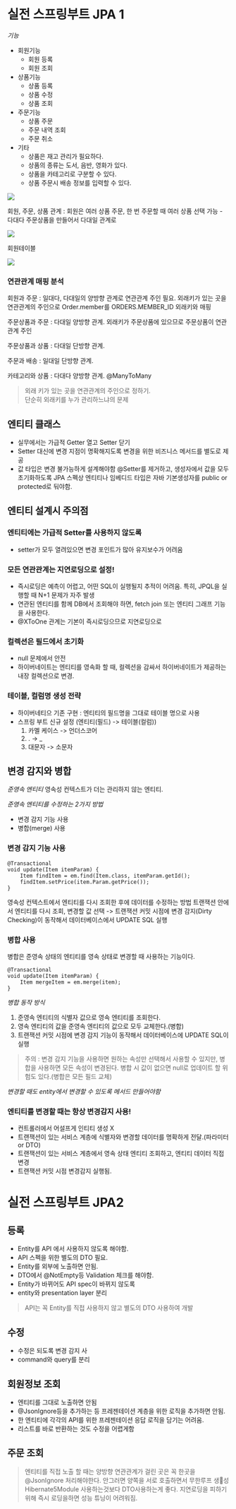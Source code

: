 # 실전 스프링부트 JPA 1
*기능*
- 회원기능
	- 회원 등록
	- 회원 조회
- 상품기능
	- 상품 등록
	- 상품 수정
	- 상품 조회
- 주문기능
	- 상품 주문
	- 주문 내역 조회
	- 주문 취소
- 기타
	- 상품은 재고 관리가 필요하다.
	- 상품의 종류는 도서, 음반, 영화가 있다.
	- 상품을 카테고리로 구분할 수 있다.
	- 상품 주문시 배송 정보를 입력할 수 있다.

![](image/img1.png)

회원, 주문, 상품 관계
: 회원은 여러 상품 주문, 한 번 주문할 때 여러 상품 선택 가능 - 다대다
주문상품을 만들어서 다대일 관계로

![](image/img2.png)

회원테이블

![](image/img3.png)

### 연관관계 매핑 분석
회원과 주문
: 일대다, 다대일의 양방향 관계로 연관관계 주인 필요.
외래키가 있는 곳을 연관관계의 주인으로 Order.member를 ORDERS.MEMBER_ID 외래키와 매핑

주문상품과 주문
: 다대일 양방향 관계. 외래키가 주문상품에 있으므로 주문상품이 연관관계 주인

주문상품과 상품
: 다대일 단방향 관계.

주문과 배송
: 일대일 단방향 관계.

카테고리와 상품 : 다대다 양방향 관계. @ManyToMany

> 외래 키가 있는 곳을 연관관계의 주인으로 정하기.  
> 단순히 외래키를 누가 관리하느냐의 문제  

## 엔티티 클래스
- 실무에서는 가급적 Getter 열고 Setter 닫기
- Setter 대신에 변경 지점이 명확해지도록 변경을 위한 비즈니스 메서드를 별도로 제공
- 값 타입은 변경 불가능하게 설계해야함
@Setter를 제거하고, 생성자에서 값을 모두 초기화하도록
JPA 스펙상 엔티티나 임베디드 타입은 자바 기본생성자를 public or protected로 둬야함.



## 엔티티 설계시 주의점
### 엔티티에는 가급적 Setter를 사용하지 않도록
- setter가 모두 열려있으면 변경 포인트가 많아 유지보수가 어려움

### 모든 연관관계는 지연로딩으로 설정!
- 즉시로딩은 예측이 어렵고, 어떤 SQL이 실행될지 추적이 어려움. 특히, JPQL을 실행할 때 N+1 문제가 자주 발생
- 연관된 엔티티를 함께 DB에서 조회해야 하면, fetch join 또는 엔티티 그래프 기능을 사용한다.
- @XToOne 관계는 기본이 즉시로딩으므로 지연로딩으로

### 컬렉션은 필드에서 초기화
- null 문제에서 안전
- 하이버네이트는 엔티티를 영속화 할 때, 컬렉션을 감싸서 하이버네이트가 제공하는 내장 컬렉션으로 변경.

### 테이블, 컬럼명 생성 전략
- 하이버네티으 기존 구현 : 엔티티의 필드명을 그대로 테이블 명으로 사용
- 스프링 부트 신규 설정 (엔티티(필드) -> 테이블(컬럼))
	1. 카멜 케이스 -> 언더스코어
	2. . -> _
	3. 대문자 -> 소문자

## 변경 감지와 병합
*준영속 엔티티*
영속성 컨텍스트가 더는 관리하지 않는 엔티티.

*준영속 엔티티를 수정하는 2가지 방법*
- 변경 감지 기능 사용
- 병합(merge) 사용

### 변경 감지 기능 사용
```
@Transactional
void update(Item itemParam) {
	Item findItem = em.find(Item.class, itemParam.getId();
	findItem.setPrice(item.Param.getPrice());
}
```
영속성 컨텍스트에서 엔티티를 다시 조회한 후에 데이터를 수정하는 방법
트랜잭션 안에서 엔티티를 다시 조회, 변경할 값 선택 -> 트랜잭션 커밋 시점에 변경 감지(Dirty Checking)이 동작해서 데이터베이스에서 UPDATE SQL 실행

### 병합 사용
병합은 준영속 상태의 엔티티를 영속 상태로 변경할 때 사용하는 기능이다.
```
@Transactional
void update(Item itemParam) {
	Item mergeItem = em.merge(item);
}
```
*병합 동작 방식*
1. 준영속 엔티티의 식별자 값으로 영속 엔티티를 조회한다.
2. 영속 엔티티의 값을 준영속 엔티티의 값으로 모두 교체한다.(병합)
3. 트랜잭션 커밋 시점에 변경 감지 기능이 동작해서 데이터베이스에 UPDATE SQL이 실행

> 주의 : 변경 감지 기능을 사용하면 원하는 속성만 선택해서 사용할 수 있지만, 병합을 사용하면 모든 속성이 변경된다.
> 병합 시 값이 없으면 null로 업데이트 할 위험도 있다.(병합은 모든 필드 교체)

*변경할 때도 entity에서 변경할 수 있도록 메서드 만들어야함*

### 엔티티를 변경할 때는 항상 변경감지 사용!
- 컨트롤러에서 어설프게 인티티 생성 X
- 트랜잭션이 있는 서비스 계층에 식별자와 변경할 데이터를 명확하게 전달.(파라미터 or DTO)
- 트랜잭션이 있는 서비스 계층에서 영속 상태 엔티티 조회하고, 엔티티 데이터 직접 변경
- 트랜잭션 커밋 시점 변경감지 실행됨.


# 실전 스프링부트 JPA2
## 등록
- Entity를 API 에서 사용하지 않도록 해야함.
- API 스펙을 위한 별도의 DTO 필요.
- Entity를 외부에 노출하면 안됨.
- DTO에서 @NotEmpty등 Validation 체크를 해야함.
- Entity가 바뀌어도 API spec이 바뀌지 않도록
- entity와 presentation layer 분리

> API는 꼭 Entity를 직접 사용하지 않고 별도의 DTO 사용하여 개발

## 수정
- 수정은 되도록 변경 감지 사
- command와 query를 분리

## 회원정보 조회
- 엔티티를 그대로 노출하면 안됨
- @JsonIgnore등을 추가하는 등 프레젠테이션 계층을 위한 로직을 추가하면 안됨.
- 한 엔티티에 각각의 API를 위한 프레젠테이션 응답 로직을 담기는 어려움.
- 리스트를 바로 반환하는 것도 수정을 어렵게함

## 주문 조회
> 엔티티를 직접 노출 할 때는 양방향 연관관계가 걸린 곳은 꼭 한곳을 @JsonIgnore 처리해야한다. 안그러면 양쪽을 서로 호출하면서 무한루프 생성
> Hibernate5Module 사용하는것보다 DTO사용하는게 좋다.
> 지연로딩을 피하기 위해 즉시 로딩을하면 성능 튜닝이 어려워짐.
